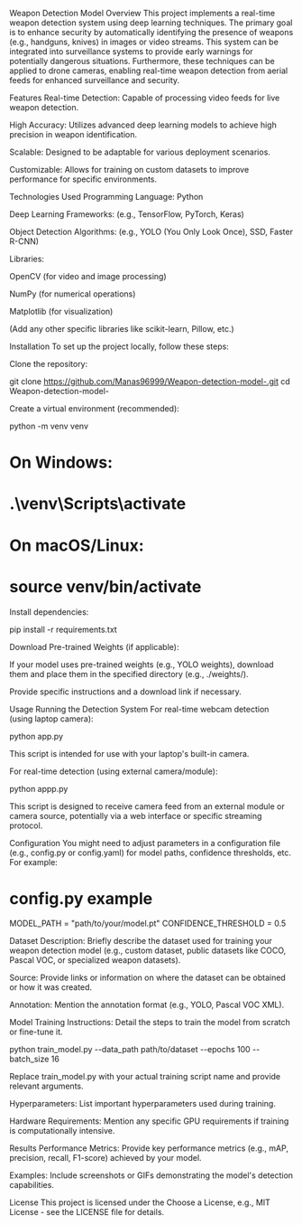 Weapon Detection Model
Overview
This project implements a real-time weapon detection system using deep learning techniques. The primary goal is to enhance security by automatically identifying the presence of weapons (e.g., handguns, knives) in images or video streams. This system can be integrated into surveillance systems to provide early warnings for potentially dangerous situations. Furthermore, these techniques can be applied to drone cameras, enabling real-time weapon detection from aerial feeds for enhanced surveillance and security.

Features
Real-time Detection: Capable of processing video feeds for live weapon detection.

High Accuracy: Utilizes advanced deep learning models to achieve high precision in weapon identification.

Scalable: Designed to be adaptable for various deployment scenarios.

Customizable: Allows for training on custom datasets to improve performance for specific environments.

Technologies Used
Programming Language: Python

Deep Learning Frameworks: (e.g., TensorFlow, PyTorch, Keras)

Object Detection Algorithms: (e.g., YOLO (You Only Look Once), SSD, Faster R-CNN)

Libraries:

OpenCV (for video and image processing)

NumPy (for numerical operations)

Matplotlib (for visualization)

(Add any other specific libraries like scikit-learn, Pillow, etc.)

Installation
To set up the project locally, follow these steps:

Clone the repository:

git clone https://github.com/Manas96999/Weapon-detection-model-.git
cd Weapon-detection-model-



Create a virtual environment (recommended):

python -m venv venv
# On Windows:
# .\venv\Scripts\activate
# On macOS/Linux:
# source venv/bin/activate



Install dependencies:

pip install -r requirements.txt



Download Pre-trained Weights (if applicable):

If your model uses pre-trained weights (e.g., YOLO weights), download them and place them in the specified directory (e.g., ./weights/).

Provide specific instructions and a download link if necessary.

Usage
Running the Detection System
For real-time webcam detection (using laptop camera):

python app.py



This script is intended for use with your laptop's built-in camera.

For real-time detection (using external camera/module):

python appp.py



This script is designed to receive camera feed from an external module or camera source, potentially via a web interface or specific streaming protocol.

Configuration
You might need to adjust parameters in a configuration file (e.g., config.py or config.yaml) for model paths, confidence thresholds, etc. For example:

# config.py example
MODEL_PATH = "path/to/your/model.pt"
CONFIDENCE_THRESHOLD = 0.5

Dataset
Description: Briefly describe the dataset used for training your weapon detection model (e.g., custom dataset, public datasets like COCO, Pascal VOC, or specialized weapon datasets).

Source: Provide links or information on where the dataset can be obtained or how it was created.

Annotation: Mention the annotation format (e.g., YOLO, Pascal VOC XML).

Model Training
Instructions: Detail the steps to train the model from scratch or fine-tune it.

python train_model.py --data_path path/to/dataset --epochs 100 --batch_size 16



Replace train_model.py with your actual training script name and provide relevant arguments.

Hyperparameters: List important hyperparameters used during training.

Hardware Requirements: Mention any specific GPU requirements if training is computationally intensive.

Results
Performance Metrics: Provide key performance metrics (e.g., mAP, precision, recall, F1-score) achieved by your model.

Examples: Include screenshots or GIFs demonstrating the model's detection capabilities.

License
This project is licensed under the Choose a License, e.g., MIT License - see the LICENSE file for details.

